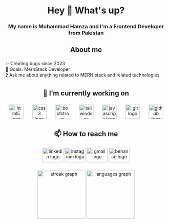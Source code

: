 <h1 align="center">Hey 👋 What's up?</h1>

###

<h3 align="center">My name is Muhammad Hamza and I'm a Frontend Developer from Pakistan</h3>

###

<h2 align="center">About me</h2>

###

<p align="left">✨ Creating bugs since 2023<br>🎯 Goals: MernStack Developer<br>❓ Ask me about anything related to MERN stack and related technologies</p>

###

<h2 align="center">🔭 I’m currently working on</h2>

###

<div align="center">
  <img src="https://cdn.jsdelivr.net/gh/devicons/devicon/icons/html5/html5-original.svg" height="45" alt="html5 logo"  />
  <img width="20" />
  <img src="https://cdn.jsdelivr.net/gh/devicons/devicon/icons/css3/css3-original.svg" height="45" alt="css3 logo"  />
  <img width="20" />
  <img src="https://skillicons.dev/icons?i=bootstrap" height="45" alt="bootstrap logo"  />
  <img width="20" />
  <img src="https://cdn.simpleicons.org/tailwindcss/06B6D4" height="45" alt="tailwindcss logo"  />
  <img width="20" />
  <img src="https://cdn.jsdelivr.net/gh/devicons/devicon/icons/javascript/javascript-original.svg" height="45" alt="javascript logo"  />
  <img width="20" />
  <img src="https://cdn.jsdelivr.net/gh/devicons/devicon/icons/git/git-original.svg" height="45" alt="git logo"  />
  <img width="20" />
  <img src="https://skillicons.dev/icons?i=github" height="45" alt="github logo"  />
</div>

###

<h2 align="center">📫 How to reach me</h2>

###

<div align="center">
  <img src="https://raw.githubusercontent.com/maurodesouza/profile-readme-generator/master/src/assets/icons/social/linkedin/default.svg" width="65" height="45" alt="linkedin logo"  />
  <img src="https://raw.githubusercontent.com/maurodesouza/profile-readme-generator/master/src/assets/icons/social/instagram/default.svg" width="65" height="45" alt="instagram logo"  />
  <img src="https://raw.githubusercontent.com/maurodesouza/profile-readme-generator/master/src/assets/icons/social/gmail/default.svg" width="65" height="45" alt="gmail logo"  />
  <img src="https://raw.githubusercontent.com/maurodesouza/profile-readme-generator/master/src/assets/icons/social/behance/default.svg" width="65" height="45" alt="behance logo"  />
</div>

###

<div align="center">
  <img src="https://streak-stats.demolab.com?user=Hamzaabro5&locale=en&mode=daily&theme=dracula&hide_border=false&border_radius=5&order=3" height="150" alt="streak graph"  />
  <img src="https://github-readme-stats.vercel.app/api/top-langs?username=Hamzaabro5&locale=en&hide_title=false&layout=compact&card_width=320&langs_count=5&theme=dracula&hide_border=false&order=2" height="150" alt="languages graph"  />
</div>

###
